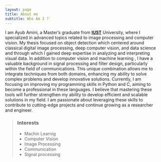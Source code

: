 ```yaml
---
layout: page
title: About me
subtitle: Who Am I ?  
---
```


I am Ayub Amini, a Master’s graduate from [**IUST**](https://www.iust.ac.ir/en) University, where I specialized in advanced topics related to image processing and computer vision. My thesis focused on object detection which centered around classical digital image processing, deep computer vision, and data science and through which I gained deep expertise in analyzing and interpreting visual data. In addition to computer vision and  machine learning , I have a valuable background in signal processing and filter design, particularly within the field of communications. This unique combination allows me to integrate techniques from both domains, enhancing my ability to solve complex problems and develop innovative solutions. Currently, I am focusing on improving my programming skills in Python and C, aiming to become a professional in these languages. I believe that mastering these tools will further strengthen my ability to develop efficient and scalable solutions in my field. I am passionate about leveraging these skills to contribute to cutting-edge projects and continue growing as a researcher and engineer.


> ### Interests
>
> - Machin Learnig
> - Computer Vision
> - Image Processing
> - Communication
> - Signal processing




[def]: https://www.iust.ac.ir/en
